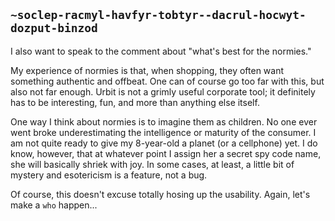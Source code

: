 ## `~soclep-racmyl-havfyr-tobtyr--dacrul-hocwyt-dozput-binzod`
I also want to speak to the comment about "what's best for the normies."

My experience of normies is that, when shopping, they often want something authentic and offbeat.  One can of course go too far with this, but also not far enough.  Urbit is not a grimly useful corporate tool; it definitely has to be interesting, fun, and more than anything else itself.

One way I think about normies is to imagine them as children.  No one ever went broke underestimating the intelligence or maturity of the consumer.  I am not quite ready to give my 8-year-old a planet (or a cellphone) yet.  I do know, however, that at whatever point I assign her a secret spy code name, she will basically shriek with joy.  In some cases, at least, a little bit of mystery and esotericism is a feature, not a bug.  

Of course, this doesn't excuse totally hosing up the usability.  Again, let's make a `who` happen...